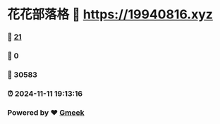# 花花部落格 :link: https://19940816.xyz 
### :page_facing_up: [21](https://19940816.xyz/tag.html) 
### :speech_balloon: 0 
### :hibiscus: 30583 
### :alarm_clock: 2024-11-11 19:13:16 
### Powered by :heart: [Gmeek](https://github.com/Meekdai/Gmeek)
